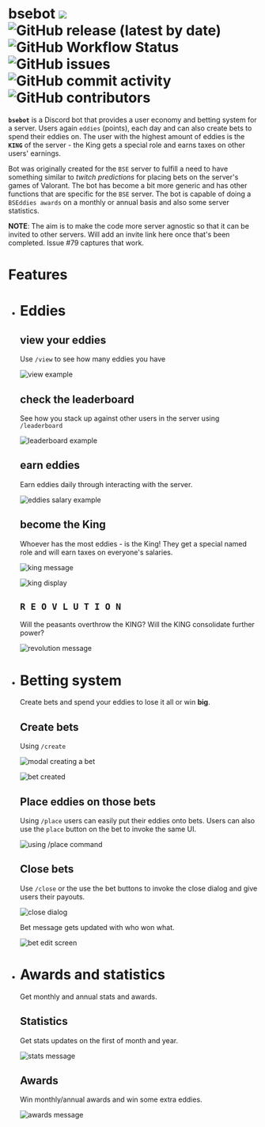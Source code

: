 # bsebot [![](https://img.shields.io/badge/python-3.9+-blue.svg)](https://www.python.org/downloads/) ![GitHub release (latest by date)](https://img.shields.io/github/v/release/esloman/bsebot) ![GitHub Workflow Status](https://img.shields.io/github/actions/workflow/status/esloman/bsebot/docker-image.yml) ![GitHub issues](https://img.shields.io/github/issues-raw/esloman/bsebot) ![GitHub commit activity](https://img.shields.io/github/commit-activity/m/esloman/bsebot) ![GitHub contributors](https://img.shields.io/github/contributors/esloman/bsebot)

**`bsebot`** is a Discord bot that provides a user economy and betting system for a server. Users again `eddies` (points), each day and can also create bets to spend their eddies on. The user with the highest amount of eddies is the **`KING`** of the server - the King gets a special role and earns taxes on other users' earnings.

Bot was originally created for the `BSE` server to fulfill a need to have something similar to _twitch predictions_ for placing bets on the server's games of Valorant. The bot has become a bit more generic and has other functions that are specific for the `BSE` server. The bot is capable of doing a `BSEddies awards` on a monthly or annual basis and also some server statistics.

**NOTE**: The aim is to make the code more server agnostic so that it can be invited to other servers. Will add an invite link here once that's been completed. Issue #79 captures that work.

# Features
- # Eddies

    ## view your eddies
    Use `/view` to see how many eddies you have

    ![view example](/docs/readme_images/readme_view.png)

    ## check the leaderboard
    See how you stack up against other users in the server using `/leaderboard`

    ![leaderboard example](docs/readme_images/readme_leaderboard.png)

    ## earn eddies
    Earn eddies daily through interacting with the server.

    ![eddies salary example](docs/readme_images/readme_salary.PNG)

    ## become the **King**
    Whoever has the most eddies - is the King! They get a special named role and will earn taxes on everyone's salaries.

    ![king message](docs/readme_images/readme_king.PNG)
    
    ![king display](docs/readme_images/readme_king_display.png)

    ## `R E O V L U T I O N`
    Will the peasants overthrow the KING? Will the KING consolidate further power?

    ![revolution message](docs/readme_images/readme_revolution.png)

- # Betting system

    Create bets and spend your eddies to lose it all or win **big**.

    ## Create bets

    Using `/create`

    ![modal creating a bet](docs/images/../readme_images/readme_create_creating.png)

    ![bet created](docs/readme_images/readme_create_created.png)

    ## Place eddies on those bets

    Using `/place` users can easily put their eddies onto bets. Users can also use the `place` button on the bet to invoke the same UI.

    ![using /place command](docs/readme_images/readme_place.gif)

    ## Close bets

    Use `/close` or the use the bet buttons to invoke the close dialog and give users their payouts.

    ![close dialog](docs/readme_images/readme_close_initial.png)

    Bet message gets updated with who won what.

    ![bet edit screen](docs/readme_images/readme_close_closed.png)

- # Awards and statistics

    Get monthly and annual stats and awards.

    ## Statistics
    Get stats updates on the first of month and year.

    ![stats message](docs/readme_images/readme_stats.png)

    ## Awards
    Win monthly/annual awards and win some extra eddies.

    ![awards message](docs/readme_images/readme_awards.png)
